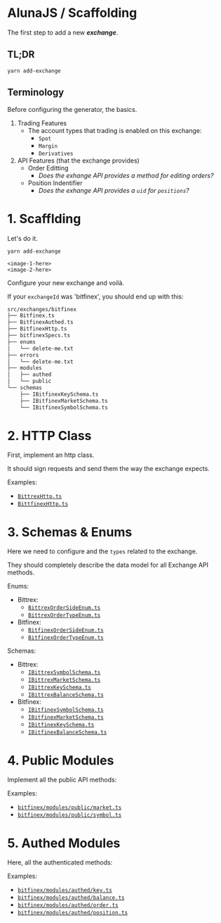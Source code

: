 # AlunaJS / Scaffolding

The first step to add a new **_exchange_**.

## TL;DR

```
yarn add-exchange
```

## Terminology

Before configuring the generator, the basics.

 1. Trading Features
    - The account types that trading is enabled on this exchange:
      - `Spot`
      - `Margin`
      - `Derivatives`
 1. API Features (that the exchange provides)
    - Order Editting
      - _Does the exhange API provides a method for editing orders?_
    - Position Indentifier
      - _Does the exhange API provides a `uid` for `positions`?_

# 1. Scafflding

Let's do it.

```
yarn add-exchange
```

`<image-1-here>`<br/>
`<image-2-here>`

Configure your new exchange and voilà.

If your `exchangeId` was 'bitfinex', you should end up with this:

```bash
src/exchanges/bitfinex
├── Bitfinex.ts
├── BitfinexAuthed.ts
├── BitfinexHttp.ts
├── bitfinexSpecs.ts
├── enums
│   └── delete-me.txt
├── errors
│   └── delete-me.txt
├── modules
│   ├── authed
│   └── public
└── schemas
    ├── IBitfinexKeySchema.ts
    ├── IBitfinexMarketSchema.ts
    └── IBitfinexSymbolSchema.ts
```

# 2. HTTP Class

First, implement an http class.

It should sign requests and send them the way the exchange expects.

Examples:
 - [`BittrexHttp.ts`](../src/exchanges/bittrex/BittrexHttp.ts)
 - [`BittfinexHttp.ts`](../src/exchanges/bittrex/BitfinexHttp.ts)


# 3. Schemas & Enums

Here we need to configure and the `types` related to the exchange.

They should completely describe the data model for all Exchange API methods.

Enums:
  - Bittrex:
    - [`BittrexOrderSideEnum.ts`](../src/exchanges/bittrex/enums/BittrexOrderSideEnum.ts`)
    - [`BittrexOrderTypeEnum.ts`](../src/exchanges/bittrex/enums/BittrexOrderTypeEnum.ts)
  - Bitfinex:
    - [`BitfinexOrderSideEnum.ts`](../src/exchanges/bittrex/enums/BitfinexOrderSideEnum.ts`)
    - [`BitfinexOrderTypeEnum.ts`](../src/exchanges/bittrex/enums/BitfinexOrderTypeEnum.ts)

Schemas:
  - Bittrex:
    - [`IBittrexSymbolSchema.ts`](../src/exchanges/bittrex/schemas/IBittrexSymbolSchema.ts)
    - [`IBittrexMarketSchema.ts`](../src/exchanges/bittrex/schemas/IBittrexMarketSchema.ts)
    - [`IBittrexKeySchema.ts`](../src/exchanges/bittrex/schemas/IBittrexKeySchema.ts)
    - [`IBittrexBalanceSchema.ts`](../src/exchanges/bittrex/schemas/IBittrexBalanceSchema.ts)
  - Bitfinex:
    - [`IBitfinexSymbolSchema.ts`](../src/exchanges/bittrex/schemas/IBitfinexSymbolSchema.ts)
    - [`IBitfinexMarketSchema.ts`](../src/exchanges/bittrex/schemas/IBitfinexMarketSchema.ts)
    - [`IBitfinexKeySchema.ts`](../src/exchanges/bittrex/schemas/IBitfinexKeySchema.ts)
    - [`IBitfinexBalanceSchema.ts`](../src/exchanges/bittrex/schemas/IBitfinexBalanceSchema.ts)


# 4. Public Modules

Implement all the public API methods:

Examples:

 - [`bitfinex/modules/public/market.ts`](../src/exchanges/bitfinex/modules/public/market.ts)
 - [`bitfinex/modules/public/symbol.ts`](../src/exchanges/bitfinex/modules/public/symbol.ts)


# 5. Authed Modules

Here, all the authenticated methods:

Examples:

 - [`bitfinex/modules/authed/key.ts`](../src/exchanges/bitfinex/modules/authed/key.ts)
 - [`bitfinex/modules/authed/balance.ts`](../src/exchanges/bitfinex/modules/authed/balance.ts)
 - [`bitfinex/modules/authed/order.ts`](../src/exchanges/bitfinex/modules/authed/order.ts)
 - [`bitfinex/modules/authed/position.ts`](../src/exchanges/bitfinex/modules/authed/position.ts)

